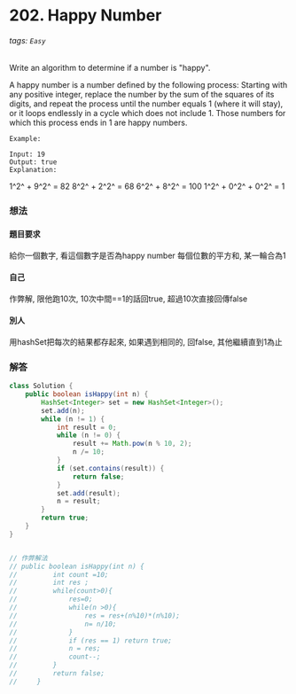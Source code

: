 # 202. Happy Number
###### tags: `Easy`
Write an algorithm to determine if a number is "happy".

A happy number is a number defined by the following process: Starting with any positive integer, replace the number by the sum of the squares of its digits, and repeat the process until the number equals 1 (where it will stay), or it loops endlessly in a cycle which does not include 1. Those numbers for which this process ends in 1 are happy numbers.
```
Example: 

Input: 19
Output: true
Explanation: 
```
1^2^ + 9^2^ = 82
8^2^ + 2^2^ = 68
6^2^ + 8^2^ = 100
1^2^ + 0^2^ + 0^2^ = 1

### 想法
#### 題目要求
給你一個數字, 看這個數字是否為happy number
每個位數的平方和, 某一輪合為1

#### 自己
作弊解, 限他跑10次, 10次中間==1的話回true, 超過10次直接回傳false

#### 別人
用hashSet把每次的結果都存起來, 如果遇到相同的, 回false, 其他繼續直到1為止

### 解答 

```java
class Solution {
    public boolean isHappy(int n) {
        HashSet<Integer> set = new HashSet<Integer>();
        set.add(n);
        while (n != 1) {
            int result = 0;
            while (n != 0) {
                result += Math.pow(n % 10, 2);
                n /= 10;
            }
            if (set.contains(result)) {
                return false;
            }
            set.add(result);
            n = result;
        }
        return true;
    }
}


// 作弊解法
// public boolean isHappy(int n) {
//         int count =10;
//         int res ;
//         while(count>0){
//             res=0;
//             while(n >0){
//                 res = res+(n%10)*(n%10);
//                 n= n/10;
//             }
//             if (res == 1) return true;
//             n = res;
//             count--;
//         }
//         return false;
//     }
```
